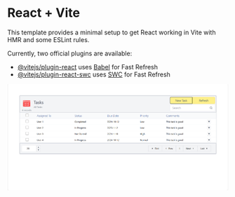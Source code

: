 # React + Vite

This template provides a minimal setup to get React working in Vite with HMR and some ESLint rules.

Currently, two official plugins are available:

- [@vitejs/plugin-react](https://github.com/vitejs/vite-plugin-react/blob/main/packages/plugin-react/README.md) uses [Babel](https://babeljs.io/) for Fast Refresh
- [@vitejs/plugin-react-swc](https://github.com/vitejs/vite-plugin-react-swc) uses [SWC](https://swc.rs/) for Fast Refresh


![image alt](https://github.com/Sak3shi/todo-list-app/blob/3e6a0baf16b3804637fe21c4aa6eb354e2a6038e/todo/Screenshot%202025-01-20%20154250.png)
